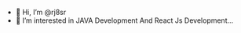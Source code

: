 - 👋 Hi, I’m @rj8sr
- 👀 I’m interested in JAVA Development And React Js Development...



<!---
rj8sr/rj8sr is a ✨ special ✨ repository because its `README.md` (this file) appears on your GitHub profile.
You can click the Preview link to take a look at your changes.
--->
